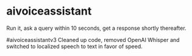 # aivoiceassistant
Run it, ask a query within 10 seconds, get a response shortly thereafter.

#aivoiceassistantv3
Cleaned up code, removed OpenAI Whisper and switched to localized speech to text in favor of speed.
